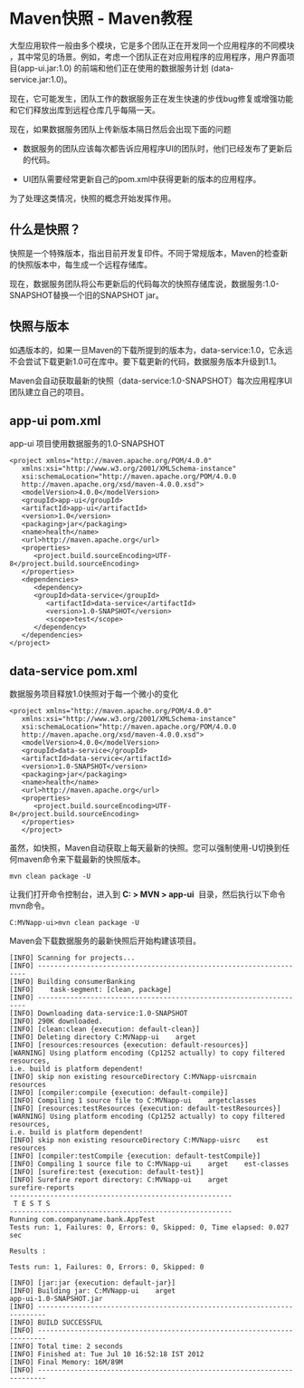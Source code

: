 # Maven快照 - Maven教程

大型应用软件一般由多个模块，它是多个团队正在开发同一个应用程序的不同模块​​，其中常见的场景。例如，考虑一个团队正在对应用程序的应用程序，用户界面项目(app-ui.jar:1.0) 的前端和他们正在使用的数据服务计划 (data-service.jar:1.0)。

现在，它可能发生，团队工作的数据服务正在发生快速的步伐bug修复或增强功能和它们释放出库到远程仓库几乎每隔一天。

现在，如果数据服务团队上传新版本隔日然后会出现下面的问题

*   数据服务的团队应该每次都告诉应用程序UI的团队时，他们已经发布了更新后的代码。

*   UI团队需要经常更新自己的pom.xml中获得更新的版本的应用程序。

为了处理这类情况，快照的概念开始发挥作用。

## 什么是快照？

快照是一个特殊版本，指出目前开发复印件。不同于常规版本，Maven的检查新的快照版本中，每生成一个远程存储库。

现在，数据服务团队将公布更新后的代码每次的快照存储库说，数据服务:1.0-SNAPSHOT替换一个旧的SNAPSHOT jar。

## 快照与版本

如遇版本的，如果一旦Maven的下载所提到的版本为，data-service:1.0，它永远不会尝试下载更新1.0可在库中。要下载更新的代码，数据服务版本升级到1.1。

Maven会自动获取最新的快照（data-service:1.0-SNAPSHOT）每次应用程序UI团队建立自己的项目。

## app-ui pom.xml

app-ui 项目使用数据服务的1.0-SNAPSHOT

```
<project xmlns="http://maven.apache.org/POM/4.0.0" 
   xmlns:xsi="http://www.w3.org/2001/XMLSchema-instance"
   xsi:schemaLocation="http://maven.apache.org/POM/4.0.0 
   http://maven.apache.org/xsd/maven-4.0.0.xsd">
   <modelVersion>4.0.0</modelVersion>
   <groupId>app-ui</groupId>
   <artifactId>app-ui</artifactId>
   <version>1.0</version>
   <packaging>jar</packaging>
   <name>health</name>
   <url>http://maven.apache.org</url>
   <properties>
      <project.build.sourceEncoding>UTF-8</project.build.sourceEncoding>
   </properties>
   <dependencies>
      <dependency>
      <groupId>data-service</groupId>
         <artifactId>data-service</artifactId>
         <version>1.0-SNAPSHOT</version>
         <scope>test</scope>
      </dependency>
   </dependencies>
</project>
```

## data-service pom.xml

数据服务项目释放1.0快照对于每一个微小的变化

```
<project xmlns="http://maven.apache.org/POM/4.0.0" 
   xmlns:xsi="http://www.w3.org/2001/XMLSchema-instance"
   xsi:schemaLocation="http://maven.apache.org/POM/4.0.0 
   http://maven.apache.org/xsd/maven-4.0.0.xsd">
   <modelVersion>4.0.0</modelVersion>
   <groupId>data-service</groupId>
   <artifactId>data-service</artifactId>
   <version>1.0-SNAPSHOT</version>
   <packaging>jar</packaging>
   <name>health</name>
   <url>http://maven.apache.org</url>
   <properties>
      <project.build.sourceEncoding>UTF-8</project.build.sourceEncoding>
   </properties>
   </project>
```

虽然，如快照，Maven自动获取上每天最新的快照。您可以强制使用-U切换到任何maven命令来下载最新的快照版本。

```
mvn clean package -U

```

让我们打开命令控制台，进入到 **C: &gt; MVN &gt; app-ui**  目录，然后执行以下命令mvn命令。

```
C:MVNapp-ui>mvn clean package -U

```

Maven会下载数据服务的最新快照后开始构建该项目。

```
[INFO] Scanning for projects...
[INFO] -------------------------------------------------------------------
[INFO] Building consumerBanking
[INFO]    task-segment: [clean, package]
[INFO] -------------------------------------------------------------------
[INFO] Downloading data-service:1.0-SNAPSHOT
[INFO] 290K downloaded.
[INFO] [clean:clean {execution: default-clean}]
[INFO] Deleting directory C:MVNapp-ui    arget
[INFO] [resources:resources {execution: default-resources}]
[WARNING] Using platform encoding (Cp1252 actually) to copy filtered resources,
i.e. build is platform dependent!
[INFO] skip non existing resourceDirectory C:MVNapp-uisrcmain
resources
[INFO] [compiler:compile {execution: default-compile}]
[INFO] Compiling 1 source file to C:MVNapp-ui    argetclasses
[INFO] [resources:testResources {execution: default-testResources}]
[WARNING] Using platform encoding (Cp1252 actually) to copy filtered resources,
i.e. build is platform dependent!
[INFO] skip non existing resourceDirectory C:MVNapp-uisrc    est
resources
[INFO] [compiler:testCompile {execution: default-testCompile}]
[INFO] Compiling 1 source file to C:MVNapp-ui    arget    est-classes
[INFO] [surefire:test {execution: default-test}]
[INFO] Surefire report directory: C:MVNapp-ui    arget
surefire-reports
-------------------------------------------------------
 T E S T S
-------------------------------------------------------
Running com.companyname.bank.AppTest
Tests run: 1, Failures: 0, Errors: 0, Skipped: 0, Time elapsed: 0.027 sec

Results :

Tests run: 1, Failures: 0, Errors: 0, Skipped: 0

[INFO] [jar:jar {execution: default-jar}]
[INFO] Building jar: C:MVNapp-ui    arget
app-ui-1.0-SNAPSHOT.jar
[INFO] ------------------------------------------------------------------------
[INFO] BUILD SUCCESSFUL
[INFO] ------------------------------------------------------------------------
[INFO] Total time: 2 seconds
[INFO] Finished at: Tue Jul 10 16:52:18 IST 2012
[INFO] Final Memory: 16M/89M
[INFO] ------------------------------------------------------------------------
```

